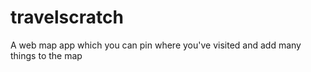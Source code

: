 # travelscratch
A web map app which you can pin where you've visited and add many things to the map
